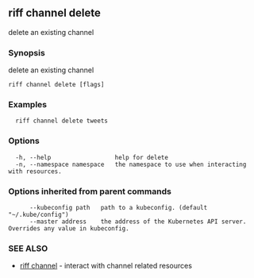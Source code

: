 ## riff channel delete

delete an existing channel

### Synopsis

delete an existing channel

```
riff channel delete [flags]
```

### Examples

```
  riff channel delete tweets
```

### Options

```
  -h, --help                  help for delete
  -n, --namespace namespace   the namespace to use when interacting with resources.
```

### Options inherited from parent commands

```
      --kubeconfig path   path to a kubeconfig. (default "~/.kube/config")
      --master address    the address of the Kubernetes API server. Overrides any value in kubeconfig.
```

### SEE ALSO

* [riff channel](riff_channel.md)	 - interact with channel related resources

